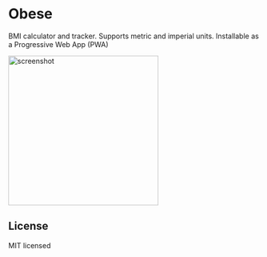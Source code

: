 # Obese

BMI calculator and tracker. Supports metric and imperial units. Installable as a Progressive Web App (PWA)

<img src="https://d3frsattnbx5l6.cloudfront.net/1592407859695-obese-pwa.netlify.app_(Appscope).png" alt="screenshot" width="300"/>

## License

MIT licensed
